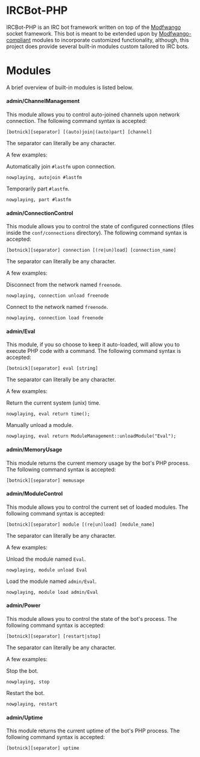 IRCBot-PHP
==========

IRCBot-PHP is an IRC bot framework written on top of the
[Modfwango](http://modfwango.com) socket framework.  This bot is meant to be
extended upon by
[Modfwango-compliant](https://github.com/ClayFreeman/Modfwango#development)
modules to incorporate customized functionality, although, this project does
provide several built-in modules custom tailored to IRC bots.

Modules
=======

A brief overview of built-in modules is listed below.

#### admin/ChannelManagement
This module allows you to control auto-joined channels upon network connection.
The following command syntax is accepted:

```
[botnick][separator] [(auto)join|(auto)part] [channel]
```

The separator can literally be any character.

A few examples:

Automatically join `#lastfm` upon connection.
```
nowplaying, autojoin #lastfm
```

Temporarily part `#lastfm`.
```
nowplaying, part #lastfm
```

#### admin/ConnectionControl
This module allows you to control the state of configured connections (files
inside the `conf/connections` directory).  The following command syntax is
accepted:

```
[botnick][separator] connection [(re|un)load] [connection_name]
```

The separator can literally be any character.

A few examples:

Disconnect from the network named `freenode`.
```
nowplaying, connection unload freenode
```

Connect to the network named `freenode`.
```
nowplaying, connection load freenode
```

#### admin/Eval
This module, if you so choose to keep it auto-loaded, will allow you to execute
PHP code with a command.  The following command syntax is accepted:

```
[botnick][separator] eval [string]
```

The separator can literally be any character.

A few examples:

Return the current system (unix) time.
```
nowplaying, eval return time();
```

Manually unload a module.
```
nowplaying, eval return ModuleManagement::unloadModule("Eval");
```

#### admin/MemoryUsage
This module returns the current memory usage by the bot's PHP process.  The
following command syntax is accepted:

```
[botnick][separator] memusage
```

#### admin/ModuleControl
This module allows you to control the current set of loaded modules.  The
following command syntax is accepted:

```
[botnick][separator] module [(re|un)load] [module_name]
```

The separator can literally be any character.

A few examples:

Unload the module named `Eval`.
```
nowplaying, module unload Eval
```

Load the module named `admin/Eval`.
```
nowplaying, module load admin/Eval
```

#### admin/Power
This module allows you to control the state of the bot's process.  The following
command syntax is accepted:

```
[botnick][separator] [restart|stop]
```

The separator can literally be any character.

A few examples:

Stop the bot.
```
nowplaying, stop
```

Restart the bot.
```
nowplaying, restart
```

#### admin/Uptime
This module returns the current uptime of the bot's PHP process.  The following
command syntax is accepted:

```
[botnick][separator] uptime
```
